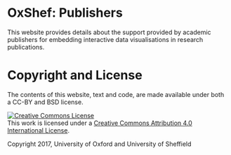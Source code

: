 
<!-- README.md is generated from README.Rmd. Please edit that file -->

# OxShef: Publishers

This website provides details about the support provided by academic
publishers for embedding interactive data visualisations in research
publications.

# Copyright and License

The contents of this website, text and code, are made available under
both a CC-BY and BSD
license.

<a rel="license" href="http://creativecommons.org/licenses/by/4.0/"><img alt="Creative Commons License" style="border-width:0" src="https://i.creativecommons.org/l/by/4.0/88x31.png" /></a><br />This
work is licensed under a
<a rel="license" href="http://creativecommons.org/licenses/by/4.0/">Creative
Commons Attribution 4.0 International License</a>.

Copyright 2017, University of Oxford and University of Sheffield
